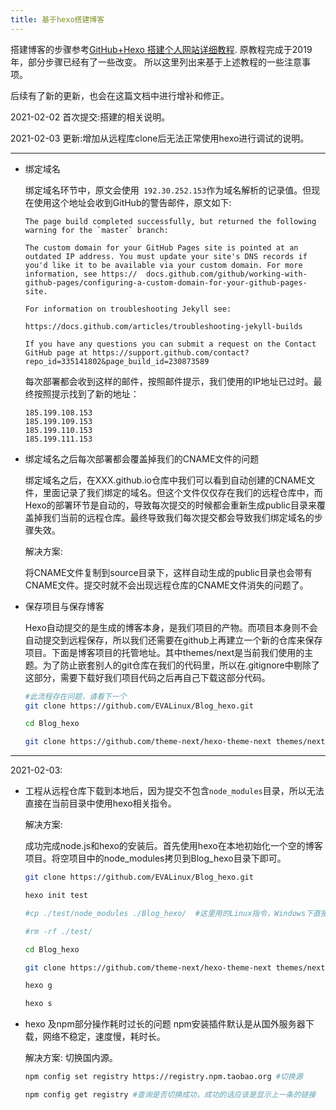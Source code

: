 ```yaml
---
title: 基于hexo搭建博客
---
```


搭建博客的步骤参考[GitHub+Hexo 搭建个人网站详细教程](https://zhuanlan.zhihu.com/p/26625249).
原教程完成于2019年，部分步骤已经有了一些改变。
所以这里列出来基于上述教程的一些注意事项。

后续有了新的更新，也会在这篇文档中进行增补和修正。

2021-02-02  首次提交:搭建的相关说明。

2021-02-03  更新:增加从远程库clone后无法正常使用hexo进行调试的说明。

<!-- more -->
---
* 绑定域名

  绑定域名环节中，原文会使用` 192.30.252.153`作为域名解析的记录值。但现在使用这个地址会收到GitHub的警告邮件，原文如下:

  ```
  The page build completed successfully, but returned the following warning for the `master` branch:

  The custom domain for your GitHub Pages site is pointed at an outdated IP address. You must update your site's DNS records if you'd like it to be available via your custom domain. For more information, see https://  docs.github.com/github/working-with-github-pages/configuring-a-custom-domain-for-your-github-pages-site.

  For information on troubleshooting Jekyll see:

  https://docs.github.com/articles/troubleshooting-jekyll-builds

  If you have any questions you can submit a request on the Contact GitHub page at https://support.github.com/contact?repo_id=335141802&page_build_id=230873589
  ```

  每次部署都会收到这样的邮件，按照邮件提示，我们使用的IP地址已过时。最终按照提示找到了新的地址：

  ```
  185.199.108.153
  185.199.109.153
  185.199.110.153
  185.199.111.153
  ```

* 绑定域名之后每次部署都会覆盖掉我们的CNAME文件的问题

  绑定域名之后，在XXX.github.io仓库中我们可以看到自动创建的CNAME文件，里面记录了我们绑定的域名。但这个文件仅仅存在我们的远程仓库中，而Hexo的部署环节是自动的，导致每次提交的时候都会重新生成public目录来覆盖掉我们当前的远程仓库。最终导致我们每次提交都会导致我们绑定域名的步骤失效。

  解决方案:

  将CNAME文件复制到source目录下，这样自动生成的public目录也会带有CNAME文件。提交时就不会出现远程仓库的CNAME文件消失的问题了。

* 保存项目与保存博客

  Hexo自动提交的是生成的博客本身，是我们项目的产物。而项目本身则不会自动提交到远程保存，所以我们还需要在github上再建立一个新的仓库来保存项目。下面是博客项目的托管地址。其中themes/next是当前我们使用的主题。为了防止嵌套别人的git仓库在我们的代码里，所以在.gitignore中剔除了这部分，需要下载好我们项目代码之后再自己下载这部分代码。
  ``` bash
  #此流程存在问题，请看下一个
  git clone https://github.com/EVALinux/Blog_hexo.git

  cd Blog_hexo

  git clone https://github.com/theme-next/hexo-theme-next themes/next
  ```

---

2021-02-03:

* 工程从远程仓库下载到本地后，因为提交不包含`node_modules`目录，所以无法直接在当前目录中使用hexo相关指令。

  解决方案:

  成功完成node.js和hexo的安装后。首先使用hexo在本地初始化一个空的博客项目。将空项目中的node_modules拷贝到Blog_hexo目录下即可。
  ``` bash
  git clone https://github.com/EVALinux/Blog_hexo.git

  hexo init test

  #cp ./test/node_modules ./Blog_hexo/  #这里用的Linux指令，Windows下直接复制粘贴即可

  #rm -rf ./test/

  cd Blog_hexo

  git clone https://github.com/theme-next/hexo-theme-next themes/next

  hexo g

  hexo s
  ```

* hexo 及npm部分操作耗时过长的问题
  npm安装插件默认是从国外服务器下载，网络不稳定，速度慢，耗时长。

  解决方案:
  切换国内源。
  ``` bash
  npm config set registry https://registry.npm.taobao.org #切换源

  npm config get registry #查询是否切换成功，成功的话应该是显示上一条的链接
  ```

